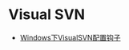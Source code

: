 # Visual SVN

- [Windows下VisualSVN配置钩子](https://hefengbao.github.io/blog/20170623-windows-visualsvn-post-commit)